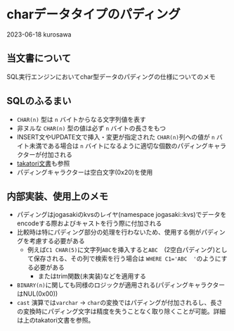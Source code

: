 # charデータタイプのパディング

2023-06-18 kurosawa

## 当文書について

SQL実行エンジンにおいてchar型データのパディングの仕様についてのメモ

## SQLのふるまい

- `CHAR(n)` 型は `n` バイトからなる文字列値を表す
- 非ヌルな `CHAR(n)` 型の値は必ず `n` バイトの長さをもつ
- INSERT文やUPDATE文で挿入・変更が指定された `CHAR(n)`列への値が `n` バイト未満である場合は `n` バイトになるように適切な個数のパディングキャラクターが付加される
- [takatori文書](https://github.com/project-tsurugi/takatori/blob/master/docs/ja/scalar-expressions-and-types.md)も参照
- パディングキャラクターは空白文字(0x20)を使用

## 内部実装、使用上のメモ

- パディングはjogasakiのkvsのレイヤ(namespace jogasaki::kvs)でデータをencodeする際およびキャストを行う際に付加される
- 比較時は特にパディング部分の処理を行わないため、使用する側がパディングを考慮する必要がある
  - 例えば`C1 CHAR(5)`に文字列`ABC`を挿入すると`ABC  `(2空白パディング)として保存される、その列で検索を行う場合は `WHERE C1='ABC  '`のようにする必要がある
    - またはtrim関数(未実装)などを適用する
- `BINARY(n)`に関しても同様のロジックが適用される(パディングキャラクターはNUL(0x00))
- `cast` 演算では`varchar` -> `char`の変換ではパディングが付加されるし、長さの変換時にパディング文字は精度を失うことなく取り除くことが可能。詳細は上のtakatori文書を参照。
